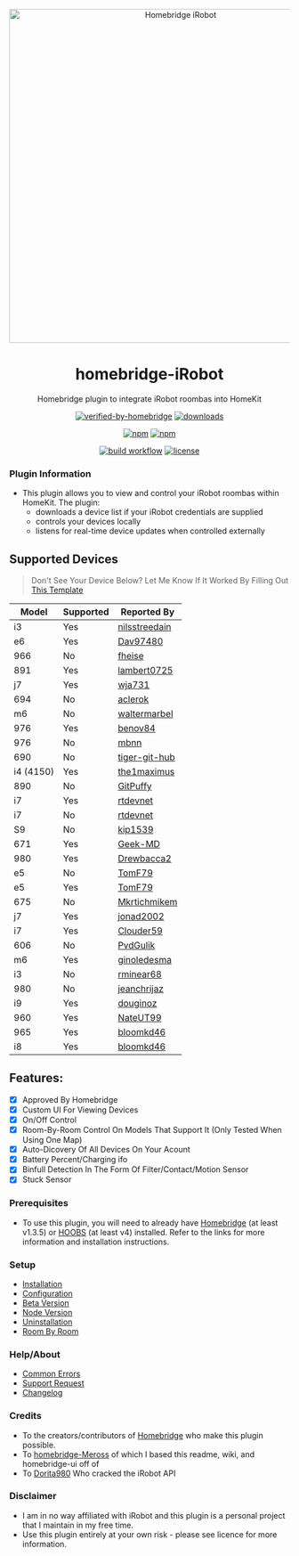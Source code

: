 <p align="center">
 <a href="https://github.com/bloomkd46/homebridge-iRobot"><img alt="Homebridge iRobot" src="https://user-images.githubusercontent.com/75853497/143301930-e2f3bc9a-9f0d-4e03-95f8-c69769712ca5.png" width="600px"></a>
</p>
<span align="center">

# homebridge-iRobot

Homebridge plugin to integrate iRobot roombas into HomeKit
  
 [![verified-by-homebridge](https://badgen.net/badge/homebridge/verified/purple)](https://github.com/homebridge/homebridge/wiki/Verified-Plugins)
[![downloads](https://img.shields.io/npm/dt/homebridge-irobot)](https://npmcharts.com/compare/homebridge-irobot?log=true&interval=1&minimal=true)

[![npm](https://img.shields.io/npm/v/homebridge-irobot/latest?label=latest)](https://www.npmjs.com/package/homebridge-irobot)
[![npm](https://img.shields.io/npm/v/homebridge-irobot/beta?label=beta)](https://github.com/bloomkd46/homebridge-iRobot/wiki/Beta-Version)  
 
[![build workflow](https://github.com/bloomkd46/homebridge-iRobot/actions/workflows/build.yml/badge.svg)](https://github.com/bloomkd46/homebridge-iRobot/actions/workflows/build.yml)
[![license](https://badgen.net/github/license/bloomkd46/homebridge-irobot)](/LICENSE)


</span>

### Plugin Information

- This plugin allows you to view and control your iRobot roombas within HomeKit. The plugin:
  - downloads a device list if your iRobot credentials are supplied
  - controls your devices locally
  - listens for real-time device updates when controlled externally

## Supported Devices
> Don't See Your Device Below?
> Let Me Know If It Worked By Filling Out [This Template](https://github.com/bloomkd46/homebridge-iRobot/issues/new?assignees=bloomkd46&labels=enchancment&template=add-supported-device.yml&title=Supported+Device%3A+)

| Model | Supported | Reported By |
|-|-|-|
| i3 | Yes | [nilsstreedain](https://github.com/nilsstreedain) |
| e6 | Yes | [Dav97480](https://github.com/Dav97480) |
| 966 | No | [fheise](https://github.com/fheise) |
| 891 | Yes | [lambert0725](https://github.com/lambert0725) |
| j7 | Yes | [wja731](https://github.com/wja731) |
| 694 | No | [aclerok](https://github.com/aclerok) |
| m6 | No | [waltermarbel](https://github.com/waltermarbel) |
| 976 | Yes | [benov84](https://github.com/benov84) |
| 976 | No | [mbnn](https://github.com/mbnn) |
| 690 | No | [tiger-git-hub](https://github.com/tiger-git-hub) |
| i4 (4150) | Yes | [the1maximus](https://github.com/the1maximus) |
| 890 | No | [GitPuffy](https://github.com/GitPuffy) |
| i7 | Yes | [rtdevnet](https://github.com/rtdevnet) |
| i7 | No | [rtdevnet](https://github.com/rtdevnet) |
| S9 | No | [kip1539](https://github.com/kip1539) |
| 671 | Yes | [Geek-MD](https://github.com/Geek-MD) |
| 980 | Yes | [Drewbacca2](https://github.com/Drewbacca2) |
| e5 | No | [TomF79](https://github.com/TomF79) |
| e5 | Yes | [TomF79](https://github.com/TomF79) |
| 675 | No | [Mkrtichmikem](https://github.com/Mkrtichmikem) |
| j7 | Yes | [jonad2002](https://github.com/jonad2002) |
| i7 | Yes | [Clouder59](https://github.com/Clouder59) |
| 606 | No | [PvdGulik](https://github.com/PvdGulik) |
| m6 | Yes | [ginoledesma](https://github.com/ginoledesma) |
| i3 | No | [rminear68](https://github.com/rminear68) |
| 980 | No | [jeanchrijaz](https://github.com/jeanchrijaz) |
| i9 | Yes | [douginoz](https://github.com/douginoz) |
| 960 | Yes | [NateUT99](https://github.com/NateUT99) |
| 965 | Yes | [bloomkd46](https://github.com/bloomkd46) |
| i8 | Yes | [bloomkd46](https://github.com/bloomkd46) |


## Features:
  - [x] Approved By Homebridge
  - [x] Custom UI For Viewing Devices
  - [x] On/Off Control
  - [x] Room-By-Room Control On Models That Support It (Only Tested When Using One Map)
  - [x] Auto-Dicovery Of All Devices On Your Acount
  - [x] Battery Percent/Charging ifo
  - [x] Binfull Detection In The Form Of Filter/Contact/Motion Sensor
  - [x] Stuck Sensor

### Prerequisites

- To use this plugin, you will need to already have [Homebridge](https://homebridge.io) (at least v1.3.5) or [HOOBS](https://hoobs.org) (at least v4) installed. Refer to the links for more information and installation instructions.


### Setup

- [Installation](https://github.com/bloomkd46/homebridge-iRobot/wiki/Installation)
- [Configuration](https://github.com/bloomkd46/homebridge-iRobot/wiki/Configuration)
- [Beta Version](https://github.com/bloomkd46/homebridge-iRobot/wiki/Beta-Version)
- [Node Version](https://github.com/bloomkd46/homebridge-iRobot/wiki/Node-Version)
- [Uninstallation](https://github.com/bloomkd46/homebridge-iRobot/wiki/Uninstallation)
- [Room By Room](https://github.com/bloomkd46/homebridge-iRobot/wiki/Room-By-Room)

### Help/About

- [Common Errors](https://github.com/bloomkd46/homebridge-iRobot/wiki/Common-Errors)
- [Support Request](https://github.com/bloomkd46/homebridge-iRobot/issues/new/choose)
- [Changelog](/CHANGELOG.md)

### Credits

- To the creators/contributors of [Homebridge](https://homebridge.io) who make this plugin possible.
- To [homebridge-Meross](https://github.com/bwp91/homebridge-meross) of which I based this readme, wiki, and homebridge-ui off of
- To [Dorita980](https://github.com/koalazak/dorita980) Who cracked the iRobot API

### Disclaimer

- I am in no way affiliated with iRobot and this plugin is a personal project that I maintain in my free time.
- Use this plugin entirely at your own risk - please see licence for more information.
